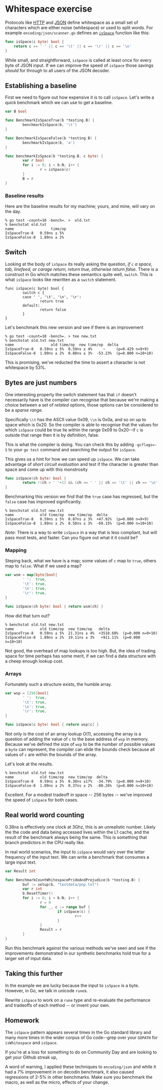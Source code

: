 # Whitespace exercise

Protocols like [HTTP][0] and [JSON][1] define whitespace as a small set of characters which are either noise (whitespace) or used to split words. For example `encoding/json/scanner.go` defines an [`isSpace`][2] function like this:

```go
func isSpace(c byte) bool {
	return c == ' ' || c == '\t' || c == '\r' || c == '\n'
}
```

While small, and straightforward, `isSpace` is called at least once for every byte of JSON input. If we can improve the speed of `isSpace` those savings _should_ for through to all users of the JSON decoder.

## Establishing a baseline

First we need to figure out how expensive it is to call `isSpace`. Let's write a quick benchmark which we can use to get a baseline.

```go
var B bool

func BenchmarkIsSpaceTrue(b *testing.B) {
        benchmarkIsSpace(b, '\t')
}

func BenchmarkIsSpaceFalse(b *testing.B) {
        benchmarkIsSpace(b, 'a')
}

func benchmarkIsSpace(b *testing.B, c byte) {
        var r bool
        for i := 0; i < b.N; i++ {
                r = isSpace(c)
        }
        B = r
}
```

### Baseline results
Here are the baseline results for my machine; yours, and mine, will vary on the day.
```
% go test -count=10 -bench=. >  old.txt
% benchstat old.txt
name                 time/op
IsSpaceTrue-8   0.59ns ± 5%
IsSpaceFalse-8  1.89ns ± 2%
```
## Switch
Looking at the body of `isSpace` its really asking the question, _if `c` a space, tab, linefeed, or carage return, return true, otherwise return false_. There is a construct in Go which matches these semantics quite well, `switch`. This is what `isSpace` looks like rewritten as a `switch` statement.

```
func isSpace(c byte) bool {
        switch c {
        case ' ', '\t', '\n', '\r':
                return true
        default:
                return false
        }
}
```
Let's benchmark this new version and see if there is an improvement
```
% go test -count=10 -bench=. > tee new.txt
% benchstat old.txt new.txt
name                 old time/op  new time/op  delta
IsSpaceTrue-8   0.59ns ± 5%  0.59ns ± 4%     ~     (p=0.429 n=9+9)
IsSpaceFalse-8  1.89ns ± 2%  0.88ns ± 3%  -53.23%  (p=0.000 n=10+10)
```
This is promising, we've reducted the time to assert a character is not whitespace by 53%. 

## Bytes are just numbers
One interesting property the switch statement has that `if` doesn't necessarily have is the compiler can recognise that because we're making a choice between a set of _related_ options, those options can be considered to be a _sparse range_. 

Specifically `\\t` has the ASCII value 0x09, `\\n` is 0x0a, and so on up to space which is 0x20. So the compiler is able to recognise that the values for which `isSpace` could be true lie within the range 0x09 to 0x20--if `c` is outside that range then it is by definition, false.

This is what the compiler is doing. You can check this by adding `-gcflags=-S` to your `go test` command and searching the output for `isSpace`. 

This gives us a hint for how we can speed up `isSpace`. We can take advantage of _short circuit evaluation_ and test if the character is greater than space and come up with this monstrosity
```go
func isSpace(ch byte) bool {
        return !(ch > ' '+1) && (ch == ' ' || ch == '\t' || ch == '\n' || ch == '\r')
}
```
Benchmarking this version we find that the `true` case has regressed, but the `false` case has improved significantly.
```
% benchstat old.txt new.txt
name            old time/op  new time/op  delta
IsSpaceTrue-8   0.59ns ± 5%  0.87ns ± 3%  +47.92%  (p=0.000 n=9+9)
IsSpaceFalse-8  1.89ns ± 2%  0.58ns ± 3%  -69.15%  (p=0.000 n=10+10)
```

_Note_: There is a way to write `isSpace` in a way that is less compliant, but will pass most tests, and faster. Can you figure out what it it could be?

### Mapping
Steping back, what we have is a map; some values of `c` map to `true`, others map to `false`. What if we used a map?
```go
var wsm = map[byte]bool{
        ' ':  true,
        '\t': true,
        '\n': true,
        '\r': true,
}

func isSpace(ch byte) bool { return wsm[ch] }
```
How did that turn out?
```
% benchstat old.txt new.txt
name            old time/op  new time/op   delta
IsSpaceTrue-8   0.59ns ± 5%  21.31ns ± 4%  +3518.68%  (p=0.000 n=9+10)
IsSpaceFalse-8  1.89ns ± 2%  19.11ns ± 3%   +911.11%  (p=0.000 n=10+10)
```
Not good, the overhead of map lookups is too high. But, the idea of trading space for time perhaps has some merit, if we can find a data structure with a cheep enough lookup cost.

### Arrays
Fortunately such a structure exists, the humble array. 
```go
var wsp = [256]bool{
        ' ':  true,
        '\t': true,
        '\n': true,
        '\r': true,
}

func isSpace(c byte) bool { return wsp[c] }
```
Not only is the cost of an array lookup O(1), accessing the array is a question of adding the value of `c` to the base address of `wsp` in memory. Because we've defined the size of `wsp` to be the number of possible values a `byte` can represent, the compiler can elide the bounds check because all values of `c` are within the bounds of the array.

Let's look at the results.
```
% benchstat old.txt new.txt
name            old time/op  new time/op  delta
IsSpaceTrue-8   0.59ns ± 5%  0.38ns ±17%  -34.79%  (p=0.000 n=9+10)
IsSpaceFalse-8  1.89ns ± 2%  0.37ns ± 2%  -80.26%  (p=0.000 n=10+10)
```
Excellent. For a modest tradeoff in space -- 256 bytes -- we've improved the speed of `isSpace` for both cases.

## Real world word counting
0.38ns is effectively one clock at 3Ghz, this is an unrealistic number. Likely the the code and data being accessed lives within the L1 cache, and the result of the benchmark always being the same. This is something that branch predictors in the CPU really like.

In real world scenarios, the input to `isSpace` would vary over the letter frequency of the input text. We can write a benchmark that consumes a large input text.
```go
var Result int

func BenchmarkCountWhitespacePrideAndPrejudice(b *testing.B) {
        buf := setup(b, "testdata/pnp.txt")
        var r int
        b.ResetTimer()
        for i := 0; i < b.N; i++ {
                r = 0
                for _, c := range buf {
                        if isSpace(c) {
                                r++
                        }
                }
                Result = r
        }
}
```
Run this benchmark against the various methods we've seen and see if the improvements demonstrated in our synthetic benchmarks hold true for a larger set of input data.

## Taking this further

In the example we are lucky because the input to `isSpace` is a byte. However, in Go, we talk in unicode `rune`s. 

Rewrite `isSpace` to work on a `rune` type and re-evaluate the performance and tradeoffs of each method -- or invent your own.

## Homework

The `isSpace` pattern appears several times in the Go standard library and many more times in the wider corpus of Go code--grep over your `GOPATH` for `isWhitespace` and `isSpace`.

If you're at a loss for something to do on Community Day and are looking to get your Github streak up, 

A word of warning, I applied these techniques to `encoding/json` and while it had a 7% improvement in on decodin benchmark, it also caused regressions of 2-5% in other benchmarks. Make sure you benchmark the macro, as well as the micro, effects of your change.

[0]: https://tools.ietf.org/html/rfc7230#section-3.2.3
[ 1]: https://tools.ietf.org/html/rfc7159#section-2
[ 2]: https://github.com/golang/go/blob/5d11838654464c42de48958ff163360da38ab850/src/encoding/json/scanner.go#L160
